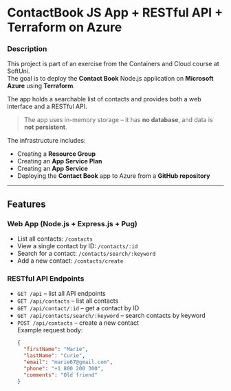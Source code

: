 # ContactBook JS App + RESTful API + Terraform on Azure

### Description  
This project is part of an exercise from the Containers and Cloud course at SoftUni.  
The goal is to deploy the **Contact Book** Node.js application on **Microsoft Azure** using **Terraform**.

The app holds a searchable list of contacts and provides both a web interface and a RESTful API.  
> The app uses in-memory storage – it has **no database**, and data is **not persistent**.

The infrastructure includes:
- Creating a **Resource Group**
- Creating an **App Service Plan**
- Creating an **App Service**
- Deploying the **Contact Book** app to Azure from a **GitHub repository**

---

## Features

### Web App (Node.js + Express.js + Pug)
- List all contacts: `/contacts`
- View a single contact by ID: `/contacts/:id`
- Search for a contact: `/contacts/search/:keyword`
- Add a new contact: `/contacts/create`

### RESTful API Endpoints
- `GET /api` – list all API endpoints
- `GET /api/contacts` – list all contacts
- `GET /api/contact/:id` – get a contact by ID
- `GET /api/contacts/search/:keyword` – search contacts by keyword
- `POST /api/contacts` – create a new contact  
  Example request body:
  ```json
  {
    "firstName": "Marie",
    "lastName": "Curie",
    "email": "marie67@gmail.com",
    "phone": "+1 800 200 300",
    "comments": "Old friend"
  }
